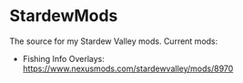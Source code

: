 # StardewMods
The source for my Stardew Valley mods. Current mods:

- Fishing Info Overlays: https://www.nexusmods.com/stardewvalley/mods/8970
